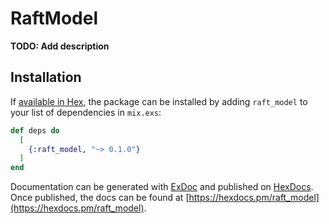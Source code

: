 # RaftModel

**TODO: Add description**

## Installation

If [available in Hex](https://hex.pm/docs/publish), the package can be installed
by adding `raft_model` to your list of dependencies in `mix.exs`:

```elixir
def deps do
  [
    {:raft_model, "~> 0.1.0"}
  ]
end
```

Documentation can be generated with [ExDoc](https://github.com/elixir-lang/ex_doc)
and published on [HexDocs](https://hexdocs.pm). Once published, the docs can
be found at [https://hexdocs.pm/raft_model](https://hexdocs.pm/raft_model).

